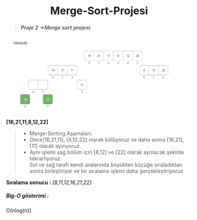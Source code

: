 <div align="center">

# Merge-Sort-Projesi

</div>

> ##### Proje 2 ->Merge sort projesi 

![Merge-sorting-visualize-edilis](https://raw.githubusercontent.com/erenkhveci/Merge-Sort-Project/main/merge-sorting%20visualize.jpg)


**[16,21,11,8,12,22]**
>- Merge-Sorting Aşamaları:
>- Önce[16,21,11], [8,12,22] olarak bölüyoruz  ve  daha sonra [16,21], [11] olarak ayırıyoruz. 
>- Aynı işlemi sağ bölüm için [8,12] ve [22] olarak ayrılacak şekilde tekrarlıyoruz.  
>Sol ve sağ tarafı kendi aralarında büyükten küçüğe sıraladıktan sonra birleştiriyor ve bir sıralama işlemi daha gerçekleştiriyoruz.

**Sıralama sonucu :**
 *[8,11,12,16,21,22]*
  
 ##### Big-O gösterimi :
  O(nlog(n))